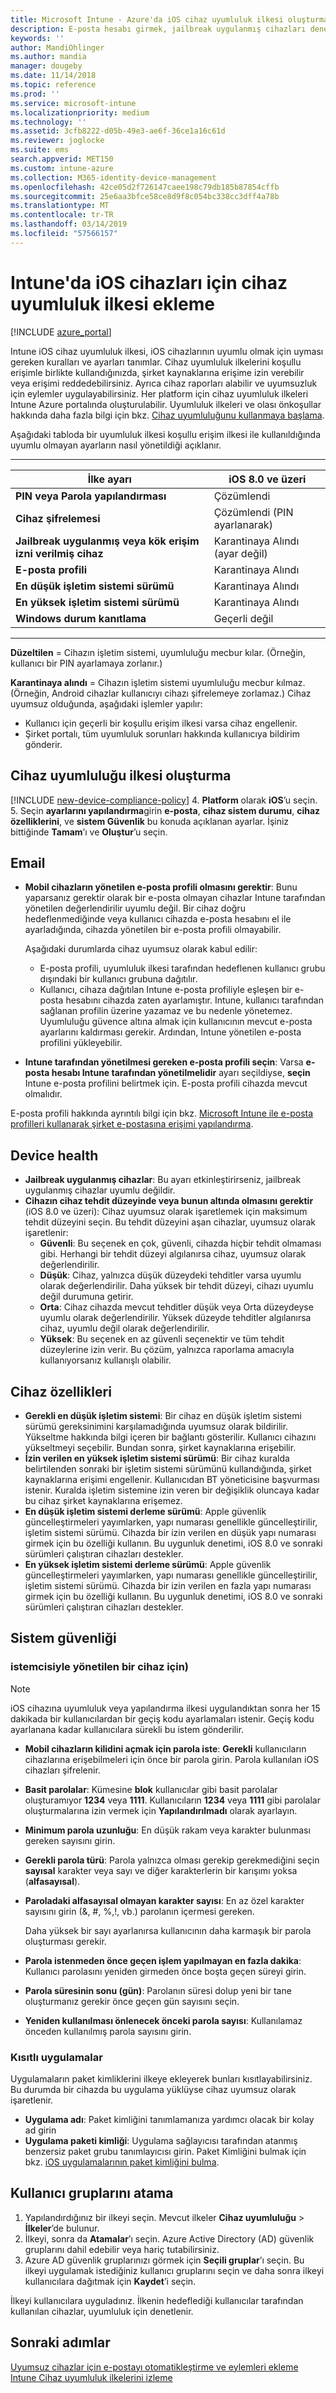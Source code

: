 ```yaml
---
title: Microsoft Intune - Azure'da iOS cihaz uyumluluk ilkesi oluşturma | Microsoft Docs
description: E-posta hesabı girmek, jailbreak uygulanmış cihazları denetlemek, en düşük ve en yüksek işletim sistemini denetlemek ve parola uzunluğu ile cihazda işlem yapılmayan süre de dahil olmak üzere parola kısıtlamalarını ayarlamak için iOS cihazlarında Microsoft Intune cihaz uyumluluk ilkesi oluşturun veya yapılandırın.
keywords: ''
author: MandiOhlinger
ms.author: mandia
manager: dougeby
ms.date: 11/14/2018
ms.topic: reference
ms.prod: ''
ms.service: microsoft-intune
ms.localizationpriority: medium
ms.technology: ''
ms.assetid: 3cfb8222-d05b-49e3-ae6f-36ce1a16c61d
ms.reviewer: joglocke
ms.suite: ems
search.appverid: MET150
ms.custom: intune-azure
ms.collection: M365-identity-device-management
ms.openlocfilehash: 42ce05d2f726147caee198c79db185b87854cffb
ms.sourcegitcommit: 25e6aa3bfce58ce8d9f8c054bc338cc3dff4a78b
ms.translationtype: MT
ms.contentlocale: tr-TR
ms.lasthandoff: 03/14/2019
ms.locfileid: "57566157"
---
```

# <a name="add-a-device-compliance-policy-for-ios-devices-in-intune"></a>Intune'da iOS cihazları için cihaz uyumluluk ilkesi ekleme

[!INCLUDE [azure_portal](./includes/azure_portal.md)]

Intune iOS cihaz uyumluluk ilkesi, iOS cihazlarının uyumlu olmak için uyması gereken kuralları ve ayarları tanımlar. Cihaz uyumluluk ilkelerini koşullu erişimle birlikte kullandığınızda, şirket kaynaklarına erişime izin verebilir veya erişimi reddedebilirsiniz. Ayrıca cihaz raporları alabilir ve uyumsuzluk için eylemler uygulayabilirsiniz. Her platform için cihaz uyumluluk ilkeleri Intune Azure portalında oluşturulabilir. Uyumluluk ilkeleri ve olası önkoşullar hakkında daha fazla bilgi için bkz. [Cihaz uyumluluğunu kullanmaya başlama](device-compliance-get-started.md).

Aşağıdaki tabloda bir uyumluluk ilkesi koşullu erişim ilkesi ile kullanıldığında uyumlu olmayan ayarların nasıl yönetildiği açıklanır.

---------------------------

| **İlke ayarı** | **iOS 8.0 ve üzeri** |
| --- | --- |
| **PIN veya Parola yapılandırması** | Çözümlendi |
| **Cihaz şifrelemesi** | Çözümlendi (PIN ayarlanarak) |
| **Jailbreak uygulanmış veya kök erişim izni verilmiş cihaz** | Karantinaya Alındı (ayar değil)
| **E-posta profili** | Karantinaya Alındı |
|**En düşük işletim sistemi sürümü** | Karantinaya Alındı |
| **En yüksek işletim sistemi sürümü** | Karantinaya Alındı |
| **Windows durum kanıtlama** | Geçerli değil |

---------------------------

**Düzeltilen** = Cihazın işletim sistemi, uyumluluğu mecbur kılar. (Örneğin, kullanıcı bir PIN ayarlamaya zorlanır.)

**Karantinaya alındı** = Cihazın işletim sistemi uyumluluğu mecbur kılmaz. (Örneğin, Android cihazlar kullanıcıyı cihazı şifrelemeye zorlamaz.) Cihaz uyumsuz olduğunda, aşağıdaki işlemler yapılır:

- Kullanıcı için geçerli bir koşullu erişim ilkesi varsa cihaz engellenir.
- Şirket portalı, tüm uyumluluk sorunları hakkında kullanıcıya bildirim gönderir.

## <a name="create-a-device-compliance-policy"></a>Cihaz uyumluluğu ilkesi oluşturma

[!INCLUDE [new-device-compliance-policy](./includes/new-device-compliance-policy.md)]
4. **Platform** olarak **iOS**’u seçin. 
5. Seçin **ayarlarını yapılandırma**girin **e-posta**, **cihaz sistem durumu**, **cihaz özelliklerini**, ve **sistem Güvenlik** bu konuda açıklanan ayarlar. İşiniz bittiğinde **Tamam**’ı ve **Oluştur**’u seçin.

<!--- 4. Choose **Actions for noncompliance** to say what actions should happen when a device is determined as noncompliant with this policy.
5. In the **Actions for noncompliance** pane, choose **Add** to create a new action.  The action parameters pane allows you to specify the action, email recipients that should receive the notification in addition to the user of the device, and the content of the notification that you want to send.
7. The message template option allows you to create several custom emails depending on when the action is set to take. For example, you can create a message for notifications that are sent for the first time and a different message for final warning before access is blocked. The custom messages that you create can be used for all your device compliance policy.
7. Specify the **Grace period** which determines when that action to take place.  For example, you may want to send a notification as soon as the device is evaluated as noncompliant, but allow some time before enforcing the conditional access policy to block access to company resources like SharePoint online.
8. Choose **Add** to finish creating the action.
9. You can create multiple actions and the sequence in which they should occur. Choose **Ok** when you are finished creating all the actions.--->

## <a name="email"></a>Email

- **Mobil cihazların yönetilen e-posta profili olmasını gerektir**: Bunu yaparsanız gerektir olarak bir e-posta olmayan cihazlar Intune tarafından yönetilen değerlendirilir uyumlu değil. Bir cihaz doğru hedeflenmediğinde veya kullanıcı cihazda e-posta hesabını el ile ayarladığında, cihazda yönetilen bir e-posta profili olmayabilir.

  Aşağıdaki durumlarda cihaz uyumsuz olarak kabul edilir:
  - E-posta profili, uyumluluk ilkesi tarafından hedeflenen kullanıcı grubu dışındaki bir kullanıcı grubuna dağıtılır.
  - Kullanıcı, cihaza dağıtılan Intune e-posta profiliyle eşleşen bir e-posta hesabını cihazda zaten ayarlamıştır. Intune, kullanıcı tarafından sağlanan profilin üzerine yazamaz ve bu nedenle yönetemez. Uyumluluğu güvence altına almak için kullanıcının mevcut e-posta ayarlarını kaldırması gerekir. Ardından, Intune yönetilen e-posta profilini yükleyebilir.

- **Intune tarafından yönetilmesi gereken e-posta profili seçin**: Varsa **e-posta hesabı Intune tarafından yönetilmelidir** ayarı seçildiyse, **seçin** Intune e-posta profilini belirtmek için. E-posta profili cihazda mevcut olmalıdır.

E-posta profili hakkında ayrıntılı bilgi için bkz. [Microsoft Intune ile e-posta profilleri kullanarak şirket e-postasına erişimi yapılandırma](email-settings-configure.md).

## <a name="device-health"></a>Device health

- **Jailbreak uygulanmış cihazlar**: Bu ayarı etkinleştirirseniz, jailbreak uygulanmış cihazlar uyumlu değildir.
- **Cihazın cihaz tehdit düzeyinde veya bunun altında olmasını gerektir** (iOS 8.0 ve üzeri): Cihaz uyumsuz olarak işaretlemek için maksimum tehdit düzeyini seçin. Bu tehdit düzeyini aşan cihazlar, uyumsuz olarak işaretlenir:
  - **Güvenli**: Bu seçenek en çok, güvenli, cihazda hiçbir tehdit olmaması gibi. Herhangi bir tehdit düzeyi algılanırsa cihaz, uyumsuz olarak değerlendirilir.
  - **Düşük**: Cihaz, yalnızca düşük düzeydeki tehditler varsa uyumlu olarak değerlendirilir. Daha yüksek bir tehdit düzeyi, cihazı uyumlu değil durumuna getirir.
  - **Orta**: Cihaz cihazda mevcut tehditler düşük veya Orta düzeydeyse uyumlu olarak değerlendirilir. Yüksek düzeyde tehditler algılanırsa cihaz, uyumlu değil olarak değerlendirilir.
  - **Yüksek**: Bu seçenek en az güvenli seçenektir ve tüm tehdit düzeylerine izin verir. Bu çözüm, yalnızca raporlama amacıyla kullanıyorsanız kullanışlı olabilir.

## <a name="device-properties"></a>Cihaz özellikleri

- **Gerekli en düşük işletim sistemi**: Bir cihaz en düşük işletim sistemi sürümü gereksinimini karşılamadığında uyumsuz olarak bildirilir. Yükseltme hakkında bilgi içeren bir bağlantı gösterilir. Kullanıcı cihazını yükseltmeyi seçebilir. Bundan sonra, şirket kaynaklarına erişebilir.
- **İzin verilen en yüksek işletim sistemi sürümü**: Bir cihaz kuralda belirtilenden sonraki bir işletim sistemi sürümünü kullandığında, şirket kaynaklarına erişimi engellenir. Kullanıcıdan BT yöneticisine başvurması istenir. Kuralda işletim sistemine izin veren bir değişiklik oluncaya kadar bu cihaz şirket kaynaklarına erişemez.
- **En düşük işletim sistemi derleme sürümü**: Apple güvenlik güncelleştirmeleri yayımlarken, yapı numarası genellikle güncelleştirilir, işletim sistemi sürümü. Cihazda bir izin verilen en düşük yapı numarası girmek için bu özelliği kullanın. Bu uygunluk denetimi, iOS 8.0 ve sonraki sürümleri çalıştıran cihazları destekler. 
- **En yüksek işletim sistemi derleme sürümü**: Apple güvenlik güncelleştirmeleri yayımlarken, yapı numarası genellikle güncelleştirilir, işletim sistemi sürümü. Cihazda bir izin verilen en fazla yapı numarası girmek için bu özelliği kullanın. Bu uygunluk denetimi, iOS 8.0 ve sonraki sürümleri çalıştıran cihazları destekler.

## <a name="system-security"></a>Sistem güvenliği

### <a name="password"></a>istemcisiyle yönetilen bir cihaz için)

> [!NOTE]
> iOS cihazına uyumluluk veya yapılandırma ilkesi uygulandıktan sonra her 15 dakikada bir kullanıcılardan bir geçiş kodu ayarlamaları istenir. Geçiş kodu ayarlanana kadar kullanıcılara sürekli bu istem gönderilir.

- **Mobil cihazların kilidini açmak için parola iste**: **Gerekli** kullanıcıların cihazlarına erişebilmeleri için önce bir parola girin. Parola kullanılan iOS cihazları şifrelenir.
- **Basit parolalar**: Kümesine **blok** kullanıcılar gibi basit parolalar oluşturamıyor **1234** veya **1111**. Kullanıcıların **1234** veya **1111** gibi parolalar oluşturmalarına izin vermek için **Yapılandırılmadı** olarak ayarlayın.
- **Minimum parola uzunluğu**: En düşük rakam veya karakter bulunması gereken sayısını girin.
- **Gerekli parola türü**: Parola yalnızca olması gerekip gerekmediğini seçin **sayısal** karakter veya sayı ve diğer karakterlerin bir karışımı yoksa (**alfasayısal**).
- **Paroladaki alfasayısal olmayan karakter sayısı**: En az özel karakter sayısını girin (&, #, %,!, vb.) parolanın içermesi gereken.

    Daha yüksek bir sayı ayarlanırsa kullanıcının daha karmaşık bir parola oluşturması gerekir.

- **Parola istenmeden önce geçen işlem yapılmayan en fazla dakika**: Kullanıcı parolasını yeniden girmeden önce boşta geçen süreyi girin.
- **Parola süresinin sonu (gün)**: Parolanın süresi dolup yeni bir tane oluşturmanız gerekir önce geçen gün sayısını seçin.
- **Yeniden kullanılması önlenecek önceki parola sayısı**: Kullanılamaz önceden kullanılmış parola sayısını girin.

### <a name="restricted-applications"></a>Kısıtlı uygulamalar 
Uygulamaların paket kimliklerini ilkeye ekleyerek bunları kısıtlayabilirsiniz. Bu durumda bir cihazda bu uygulama yüklüyse cihaz uyumsuz olarak işaretlenir. 
- **Uygulama adı**: Paket kimliğini tanımlamanıza yardımcı olacak bir kolay ad girin 
- **Uygulama paketi kimliği**: Uygulama sağlayıcısı tarafından atanmış benzersiz paket grubu tanımlayıcısı girin. Paket Kimliğini bulmak için bkz. [iOS uygulamalarının paket kimliğini bulma](https://support.microsoft.com/help/4294074/how-to-find-the-bundle-id-for-an-ios-app).  

## <a name="assign-user-groups"></a>Kullanıcı gruplarını atama

1. Yapılandırdığınız bir ilkeyi seçin. Mevcut ilkeler **Cihaz uyumluluğu** > **İlkeler**’de bulunur.
2. İlkeyi, sonra da **Atamalar**’ı seçin. Azure Active Directory (AD) güvenlik gruplarını dahil edebilir veya hariç tutabilirsiniz.
3. Azure AD güvenlik gruplarınızı görmek için **Seçili gruplar**’ı seçin. Bu ilkeyi uygulamak istediğiniz kullanıcı gruplarını seçin ve daha sonra ilkeyi kullanıcılara dağıtmak için **Kaydet**’i seçin.

İlkeyi kullanıcılara uyguladınız. İlkenin hedeflediği kullanıcılar tarafından kullanılan cihazlar, uyumluluk için denetlenir.

## <a name="next-steps"></a>Sonraki adımlar
[Uyumsuz cihazlar için e-postayı otomatikleştirme ve eylemleri ekleme](actions-for-noncompliance.md)  
[Intune Cihaz uyumluluk ilkelerini izleme](compliance-policy-monitor.md)
